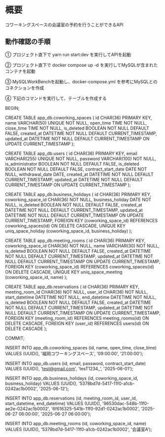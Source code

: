 # 概要

コワーキングスペースの会議室の予約を行うことができるAPI

## 動作確認の手順

① プロジェクト直下で yarn run start:dev を実行してAPIを起動

② プロジェクト直下で docker compose up -d を実行してMySQLが含まれたコンテナを起動

③ MySQLWorkBenchを起動し、docker-compose.yml を参考にMySQLとのコネクションを作成

④ 下記のコマンドを実行して、テーブルを作成する

BEGIN;

CREATE TABLE app_db.coworking_spaces (
  id CHAR(36) PRIMARY KEY,
  name VARCHAR(50) UNIQUE NOT NULL,
  open_time TIME NOT NULL,
  close_time TIME NOT NULL,
  is_deleted BOOLEAN NOT NULL DEFAULT FALSE,
  created_at DATETIME NOT NULL DEFAULT CURRENT_TIMESTAMP,
  updated_at DATETIME NOT NULL DEFAULT CURRENT_TIMESTAMP ON UPDATE CURRENT_TIMESTAMP
);

CREATE TABLE app_db.users (
  id CHAR(36) PRIMARY KEY,
  email VARCHAR(255) UNIQUE NOT NULL,
  password VARCHAR(100) NOT NULL,
  is_administrator BOOLEAN NOT NULL DEFAULT FALSE,
  is_deleted BOOLEAN NOT NULL DEFAULT FALSE,
  contract_start_date DATE NOT NULL,
  withdrawal_date DATE,
  created_at DATETIME NOT NULL DEFAULT CURRENT_TIMESTAMP,
  updated_at DATETIME NOT NULL DEFAULT CURRENT_TIMESTAMP ON UPDATE CURRENT_TIMESTAMP
);

CREATE TABLE app_db.business_holidays (
  id CHAR(36) PRIMARY KEY,
  coworking_space_id CHAR(36) NOT NULL,
  business_holiday DATE NOT NULL,
  is_deleted BOOLEAN NOT NULL DEFAULT FALSE,
  created_at DATETIME NOT NULL DEFAULT CURRENT_TIMESTAMP,
  updated_at DATETIME NOT NULL DEFAULT CURRENT_TIMESTAMP ON UPDATE CURRENT_TIMESTAMP,
  FOREIGN KEY (coworking_space_id) REFERENCES coworking_spaces(id) ON DELETE CASCADE,
  UNIQUE KEY uniq_space_holiday (coworking_space_id, business_holiday)
);

CREATE TABLE app_db.meeting_rooms (
  id CHAR(36) PRIMARY KEY,
  coworking_space_id CHAR(36) NOT NULL,
  name VARCHAR(30) NOT NULL,
  is_deleted BOOLEAN NOT NULL DEFAULT FALSE,
  created_at DATETIME NOT NULL DEFAULT CURRENT_TIMESTAMP,
  updated_at DATETIME NOT NULL DEFAULT CURRENT_TIMESTAMP ON UPDATE CURRENT_TIMESTAMP,
  FOREIGN KEY (coworking_space_id) REFERENCES coworking_spaces(id) ON DELETE CASCADE,
  UNIQUE KEY uniq_space_meeting (coworking_space_id, name)
);

CREATE TABLE app_db.reservations (
  id CHAR(36) PRIMARY KEY,
  meeting_room_id CHAR(36) NOT NULL,
  user_id CHAR(36) NOT NULL,
  start_datetime DATETIME NOT NULL,
  end_datetime DATETIME NOT NULL,
  is_deleted BOOLEAN NOT NULL DEFAULT FALSE,
  created_at DATETIME NOT NULL DEFAULT CURRENT_TIMESTAMP,
  updated_at DATETIME NOT NULL DEFAULT CURRENT_TIMESTAMP ON UPDATE CURRENT_TIMESTAMP,
  FOREIGN KEY (meeting_room_id) REFERENCES meeting_rooms(id) ON DELETE CASCADE,
  FOREIGN KEY (user_id) REFERENCES users(id) ON DELETE CASCADE
);

COMMIT;

INSERT INTO app_db.coworking_spaces (id, name, open_time, close_time) VALUES (UUID(), '福岡コワーキングスペース', '09:00:00', '21:00:00'); 

INSERT INTO app_db.users (id, email, password, contract_start_date) VALUES (UUID(), 'test@gmail.com', 'tesT1234_', '2025-06-01');

INSERT INTO app_db.business_holidays (id, coworking_space_id, business_holiday) VALUES (UUID(), '5378bd7d-5417-11f0-a1cb-0242ac1b0002', '2025-06-12');

INSERT INTO app_db.reservations (id, meeting_room_id, user_id, start_datetime, end_datetime) VALUES (UUID(), '96530dac-548b-11f0-ae2e-0242ac1b0002', '6f616325-541b-11f0-92d1-0242ac1b0002', '2025-06-27 06:00:00', '2025-06-27 06:00:00');

INSERT INTO app_db.meeting_rooms (id, coworking_space_id, name) VALUES (UUID(), '5378bd7d-5417-11f0-a1cb-0242ac1b0002', '会議室A');
